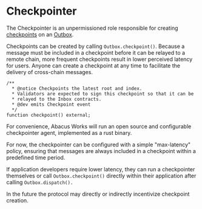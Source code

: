 # Checkpointer

The Checkpointer is an unpermissioned role responsible for creating [checkpoints](../messaging/#checkpoints) on an [Outbox](../messaging/outbox.md).

Checkpoints can be created by calling `Outbox.checkpoint()`.  Because a message must be included in a checkpoint before it can be relayed to a remote chain, more frequent checkpoints result in lower perceived latency for users. Anyone can create a checkpoint at any time to facilitate the delivery of cross-chain messages.

```solidity
/**
  * @notice Checkpoints the latest root and index.
  * Validators are expected to sign this checkpoint so that it can be
  * relayed to the Inbox contracts.
  * @dev emits Checkpoint event
  */
function checkpoint() external;
```

For convenience, Abacus Works will run an open source and configurable checkpointer agent, implemented as a rust binary.&#x20;

For now, the checkpointer can be configured with a simple "max-latency" policy, ensuring that messages are always included in a checkpoint within a predefined time period.&#x20;

If application developers require lower latency, they can run a checkpointer themselves or call `Outbox.checkpoint()` directly within their application after calling `Outbox.dispatch().`&#x20;

In the future the protocol may directly or indirectly incentivize checkpoint creation.&#x20;
